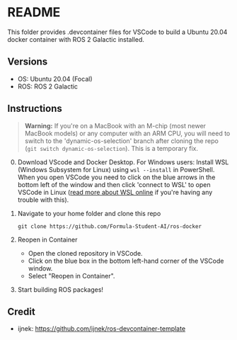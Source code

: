 # README

This folder provides .devcontainer files for VSCode to build a Ubuntu 20.04 docker container with ROS 2 Galactic installed.

## Versions
- OS: Ubuntu 20.04 (Focal)
- ROS: ROS 2 Galactic

## Instructions

> **Warning:** If you're on a MacBook with an M-chip (most newer MacBook models) or any computer with an ARM CPU, you will need to switch to the 'dynamic-os-selection' branch after cloning the repo (`git switch dynamic-os-selection`). This is a temporary fix.

0. Download VScode and Docker Desktop. For Windows users: Install WSL (Windows Subsystem for Linux) using `wsl --install` in PowerShell. When you open VSCode you need to click on the blue arrows in the bottom left of the window and then click 'connect to WSL' to open VSCode in Linux ([read more about WSL online](https://www.sitepoint.com/wsl2/) if you're having any trouble with this).

1. Navigate to your home folder and clone this repo
   ```
   git clone https://github.com/Formula-Student-AI/ros-docker
   ```

2. Reopen in Container
   - Open the cloned repository in VSCode.
   - Click on the blue box in the bottom left-hand corner of the VSCode window.
   - Select "Reopen in Container".

3. Start building ROS packages!

## Credit
- ijnek: https://github.com/ijnek/ros-devcontainer-template
